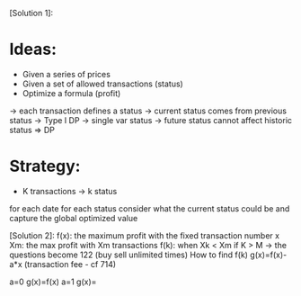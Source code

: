 [Solution 1]:
# Ideas:
* Given a series of prices
* Given a set of allowed transactions (status)
* Optimize a formula (profit)

-> each transaction defines a status
-> current status comes from previous status -> Type I DP -> single var status
-> future status cannot affect historic status
=> DP

# Strategy:
- K transactions -> k status

for each date
  for each status
    consider what the current status could be and capture the global optimized value
  



[Solution 2]:
f(x): the maximum profit with the fixed transaction number x
Xm: the max profit with Xm transactions
f(k): when Xk < Xm
if K > M -> the questions become 122 (buy sell unlimited times)
How to find f(k)
g(x)=f(x)-a*x (transaction fee - cf 714)

a=0 g(x)=f(x)
a=1 g(x)=